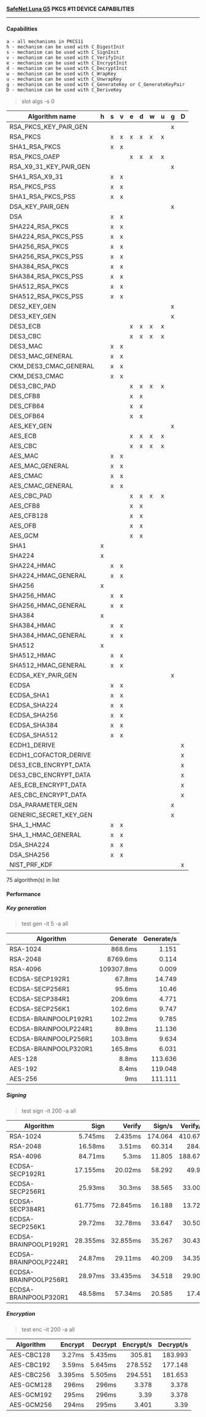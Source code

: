 **[SafeNet Luna G5](http://www.safenet-inc.com/data-encryption/hardware-security-modules-hsms/luna-hsms-key-management/luna-G5-usb-attached-hsm/) PKCS #11 DEVICE CAPABILITIES**

---

#### Capabilities

    a - all mechanisms in PKCS11
    h - mechanism can be used with C_DigestInit
    s - mechanism can be used with C_SignInit
    v - mechanism can be used with C_VerifyInit
    e - mechanism can be used with C_EncryptInit
    d - mechanism can be used with C_DecryptInit
    w - mechanism can be used with C_WrapKey
    u - mechanism can be used with C_UnwrapKey
    g - mechanism can be used with C_GenerateKey or C_GenerateKeyPair
    D - mechanism can be used with C_DeriveKey

> slot algs -s 0

| Algorithm name            | h | s | v | e | d | w | u | g | D |
|---------------------------|---|---|---|---|---|---|---|---|---|
| RSA_PKCS_KEY_PAIR_GEN     |   |   |   |   |   |   |   | x |   |
| RSA_PKCS                  |   | x | x | x | x | x | x |   |   |
| SHA1_RSA_PKCS             |   | x | x |   |   |   |   |   |   |
| RSA_PKCS_OAEP             |   |   |   | x | x | x | x |   |   |
| RSA_X9_31_KEY_PAIR_GEN    |   |   |   |   |   |   |   | x |   |
| SHA1_RSA_X9_31            |   | x | x |   |   |   |   |   |   |
| RSA_PKCS_PSS              |   | x | x |   |   |   |   |   |   |
| SHA1_RSA_PKCS_PSS         |   | x | x |   |   |   |   |   |   |
| DSA_KEY_PAIR_GEN          |   |   |   |   |   |   |   | x |   |
| DSA                       |   | x | x |   |   |   |   |   |   |
| SHA224_RSA_PKCS           |   | x | x |   |   |   |   |   |   |
| SHA224_RSA_PKCS_PSS       |   | x | x |   |   |   |   |   |   |
| SHA256_RSA_PKCS           |   | x | x |   |   |   |   |   |   |
| SHA256_RSA_PKCS_PSS       |   | x | x |   |   |   |   |   |   |
| SHA384_RSA_PKCS           |   | x | x |   |   |   |   |   |   |
| SHA384_RSA_PKCS_PSS       |   | x | x |   |   |   |   |   |   |
| SHA512_RSA_PKCS           |   | x | x |   |   |   |   |   |   |
| SHA512_RSA_PKCS_PSS       |   | x | x |   |   |   |   |   |   |
| DES2_KEY_GEN              |   |   |   |   |   |   |   | x |   |
| DES3_KEY_GEN              |   |   |   |   |   |   |   | x |   |
| DES3_ECB                  |   |   |   | x | x | x | x |   |   |
| DES3_CBC                  |   |   |   | x | x | x | x |   |   |
| DES3_MAC                  |   | x | x |   |   |   |   |   |   |
| DES3_MAC_GENERAL          |   | x | x |   |   |   |   |   |   |
| CKM_DES3_CMAC_GENERAL     |   | x | x |   |   |   |   |   |   |
| CKM_DES3_CMAC             |   | x | x |   |   |   |   |   |   |
| DES3_CBC_PAD              |   |   |   | x | x | x | x |   |   |
| DES_CFB8                  |   |   |   | x | x |   |   |   |   |
| DES_CFB64                 |   |   |   | x | x |   |   |   |   |
| DES_OFB64                 |   |   |   | x | x |   |   |   |   |
| AES_KEY_GEN               |   |   |   |   |   |   |   | x |   |
| AES_ECB                   |   |   |   | x | x | x | x |   |   |
| AES_CBC                   |   |   |   | x | x | x | x |   |   |
| AES_MAC                   |   | x | x |   |   |   |   |   |   |
| AES_MAC_GENERAL           |   | x | x |   |   |   |   |   |   |
| AES_CMAC                  |   | x | x |   |   |   |   |   |   |
| AES_CMAC_GENERAL          |   | x | x |   |   |   |   |   |   |
| AES_CBC_PAD               |   |   |   | x | x | x | x |   |   |
| AES_CFB8                  |   |   |   | x | x |   |   |   |   |
| AES_CFB128                |   |   |   | x | x |   |   |   |   |
| AES_OFB                   |   |   |   | x | x |   |   |   |   |
| AES_GCM                   |   |   |   | x | x |   |   |   |   |
| SHA1                      | x |   |   |   |   |   |   |   |   |
| SHA224                    | x |   |   |   |   |   |   |   |   |
| SHA224_HMAC               |   | x | x |   |   |   |   |   |   |
| SHA224_HMAC_GENERAL       |   | x | x |   |   |   |   |   |   |
| SHA256                    | x |   |   |   |   |   |   |   |   |
| SHA256_HMAC               |   | x | x |   |   |   |   |   |   |
| SHA256_HMAC_GENERAL       |   | x | x |   |   |   |   |   |   |
| SHA384                    | x |   |   |   |   |   |   |   |   |
| SHA384_HMAC               |   | x | x |   |   |   |   |   |   |
| SHA384_HMAC_GENERAL       |   | x | x |   |   |   |   |   |   |
| SHA512                    | x |   |   |   |   |   |   |   |   |
| SHA512_HMAC               |   | x | x |   |   |   |   |   |   |
| SHA512_HMAC_GENERAL       |   | x | x |   |   |   |   |   |   |
| ECDSA_KEY_PAIR_GEN        |   |   |   |   |   |   |   | x |   |
| ECDSA                     |   | x | x |   |   |   |   |   |   |
| ECDSA_SHA1                |   | x | x |   |   |   |   |   |   |
| ECDSA_SHA224              |   | x | x |   |   |   |   |   |   |
| ECDSA_SHA256              |   | x | x |   |   |   |   |   |   |
| ECDSA_SHA384              |   | x | x |   |   |   |   |   |   |
| ECDSA_SHA512              |   | x | x |   |   |   |   |   |   |
| ECDH1_DERIVE              |   |   |   |   |   |   |   |   | x |
| ECDH1_COFACTOR_DERIVE     |   |   |   |   |   |   |   |   | x |
| DES3_ECB_ENCRYPT_DATA     |   |   |   |   |   |   |   |   | x |
| DES3_CBC_ENCRYPT_DATA     |   |   |   |   |   |   |   |   | x |
| AES_ECB_ENCRYPT_DATA      |   |   |   |   |   |   |   |   | x |
| AES_CBC_ENCRYPT_DATA      |   |   |   |   |   |   |   |   | x |
| DSA_PARAMETER_GEN         |   |   |   |   |   |   |   | x |   |
| GENERIC_SECRET_KEY_GEN    |   |   |   |   |   |   |   | x |   |
| SHA_1_HMAC                |   | x | x |   |   |   |   |   |   |
| SHA_1_HMAC_GENERAL        |   | x | x |   |   |   |   |   |   |
| DSA_SHA224                |   | x | x |   |   |   |   |   |   |
| DSA_SHA256                |   | x | x |   |   |   |   |   |   |
| NIST_PRF_KDF              |   |   |   |   |   |   |   |   | x |

75 algorithm(s) in list

#### Performance
##### Key generation

> test gen -it 5 -a all

| Algorithm                 | Generate | Generate/s |
|---------------------------|---------:|-----------:|
| RSA-1024                  |  868.6ms |      1.151 |
| RSA-2048                  | 8769.6ms |      0.114 |
| RSA-4096                  | 109307.8ms |      0.009 |
| ECDSA-SECP192R1           |   67.8ms |     14.749 |
| ECDSA-SECP256R1           |   95.6ms |      10.46 |
| ECDSA-SECP384R1           |  209.6ms |      4.771 |
| ECDSA-SECP256K1           |  102.6ms |      9.747 |
| ECDSA-BRAINPOOLP192R1     |  102.2ms |      9.785 |
| ECDSA-BRAINPOOLP224R1     |   89.8ms |     11.136 |
| ECDSA-BRAINPOOLP256R1     |  103.8ms |      9.634 |
| ECDSA-BRAINPOOLP320R1     |  165.8ms |      6.031 |
| AES-128                   |    8.8ms |    113.636 |
| AES-192                   |    8.4ms |    119.048 |
| AES-256                   |      9ms |    111.111 |


##### Signing

> test sign -it 200 -a all

| Algorithm                 |     Sign |   Verify |   Sign/s | Verify/s |
|---------------------------|---------:|---------:|---------:|---------:|
| RSA-1024                  |  5.745ms |  2.435ms |  174.064 |  410.678 |
| RSA-2048                  |  16.58ms |   3.51ms |   60.314 |    284.9 |
| RSA-4096                  |  84.71ms |    5.3ms |   11.805 |  188.679 |
| ECDSA-SECP192R1           | 17.155ms |  20.02ms |   58.292 |    49.95 |
| ECDSA-SECP256R1           |  25.93ms |   30.3ms |   38.565 |   33.003 |
| ECDSA-SECP384R1           | 61.775ms | 72.845ms |   16.188 |   13.728 |
| ECDSA-SECP256K1           |  29.72ms |  32.78ms |   33.647 |   30.506 |
| ECDSA-BRAINPOOLP192R1     | 28.355ms | 32.855ms |   35.267 |   30.437 |
| ECDSA-BRAINPOOLP224R1     |  24.87ms |  29.11ms |   40.209 |   34.352 |
| ECDSA-BRAINPOOLP256R1     |  28.97ms | 33.435ms |   34.518 |   29.909 |
| ECDSA-BRAINPOOLP320R1     |  48.58ms |  57.34ms |   20.585 |    17.44 |

##### Encryption
> test enc -it 200 -a all

| Algorithm                 |  Encrypt |  Decrypt | Encrypt/s | Decrypt/s |
|---------------------------|---------:|---------:|---------:|---------:|
| AES-CBC128                |   3.27ms |  5.435ms |   305.81 |  183.993 |
| AES-CBC192                |   3.59ms |  5.645ms |  278.552 |  177.148 |
| AES-CBC256                |  3.395ms |  5.505ms |  294.551 |  181.653 |
| AES-GCM128                |    296ms |    296ms |    3.378 |    3.378 |
| AES-GCM192                |    295ms |    296ms |     3.39 |    3.378 |
| AES-GCM256                |    294ms |    295ms |    3.401 |     3.39 |
